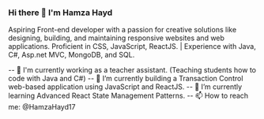 ### Hi there 👋 I'm Hamza Hayd

Aspiring Front-end developer with a passion for creative solutions like designing, building, and maintaining responsive websites and web applications. Proficient in CSS, JavaScript, ReactJS. | Experience with Java, C#, Asp.net MVC, MongoDB, and SQL.

-- 💼 I'm currently working as a teacher assistant. (Teaching students how to code with Java and C#)
-- 🔭 I’m currently building a Transaction Control web-based application using JavaScript and ReactJS.
-- 🌱 I’m currently learning Advanced React State Management Patterns.
-- 📫 How to reach me: @HamzaHayd17
